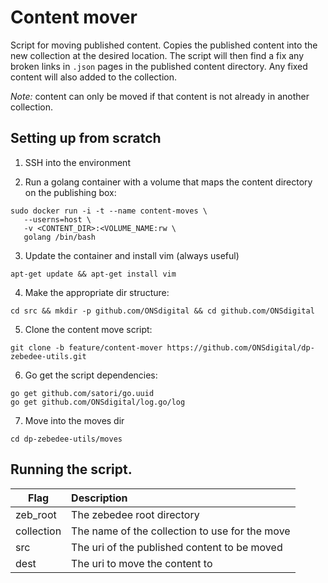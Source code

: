 # Content mover

Script for moving published content. Copies the published content into the new collection at the desired location. 
The script will then find a fix any broken links in `.json` pages in the published content directory. Any fixed content
 will also added to the collection.
 
 _Note:_ content can only be moved if that content is not already in another collection. 

## Setting up from scratch

1. SSH into the environment

2. Run a golang container with a volume that maps the content directory on the publishing box:
```
sudo docker run -i -t --name content-moves \
   --userns=host \
   -v <CONTENT_DIR>:<VOLUME_NAME:rw \
   golang /bin/bash
```

3. Update the container and install vim (always useful)
```
apt-get update && apt-get install vim
```

4. Make the appropriate dir structure:
```
cd src && mkdir -p github.com/ONSdigital && cd github.com/ONSdigital
```

5. Clone the content move script:
```
git clone -b feature/content-mover https://github.com/ONSdigital/dp-zebedee-utils.git
```

6. Go get the script dependencies:
```
go get github.com/satori/go.uuid
go get github.com/ONSdigital/log.go/log
```

7. Move into the moves dir
```
cd dp-zebedee-utils/moves
```

## Running the script.

| Flag       | Description                                    |
|------------|:-----------------------------------------------|
| zeb_root   | The zebedee root directory                     |
| collection | The name of the collection to use for the move |
| src        | The uri of the published content to be moved   |
| dest       | The uri to move the content to                 |

